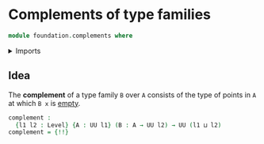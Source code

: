 # Complements of type families

```agda
module foundation.complements where
```

<details><summary>Imports</summary>

```agda
open import foundation.dependent-pair-types
open import foundation.universe-levels

open import foundation-core.empty-types
open import foundation-core.function-types
```

</details>

## Idea

The **complement** of a type family `B` over `A` consists of the type of points
in `A` at which `B x` is [empty](foundation-core.empty-types.md).

```agda
complement :
  {l1 l2 : Level} {A : UU l1} (B : A → UU l2) → UU (l1 ⊔ l2)
complement = {!!}
```
